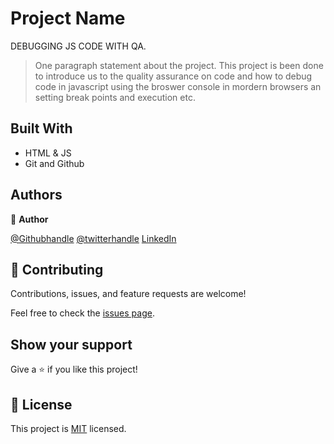 # Project Name
DEBUGGING JS CODE WITH QA.

> One paragraph statement about the project.
 This project is been done to introduce us to the quality assurance on code and how to debug code in javascript using the broswer console in mordern browsers an setting break points and execution etc.

## Built With

- HTML & JS
- Git and Github

## Authors

👤 **Author**

[@Githubhandle](https://github.com/Geoelycom)
[@twitterhandle](https://twitter.com/Ely_codes)
[LinkedIn](https://linkedin.com/in/ekenimohElyan)

## 🤝 Contributing

Contributions, issues, and feature requests are welcome!

Feel free to check the [issues page](../../issues/).

## Show your support

Give a ⭐️ if you like this project!

## 📝 License

This project is [MIT](./MIT.md) licensed.
